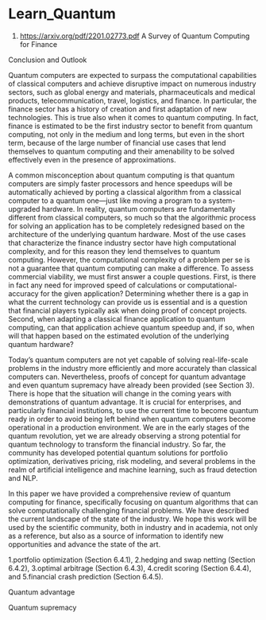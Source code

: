 # Learn_Quantum

1. https://arxiv.org/pdf/2201.02773.pdf   A Survey of Quantum Computing for Finance

Conclusion and Outlook

Quantum computers are expected to surpass the computational capabilities of classical computers and achieve
disruptive impact on numerous industry sectors, such as global energy and materials, pharmaceuticals and medical
products, telecommunication, travel, logistics, and finance. In particular, the finance sector has a history of
creation and first adaptation of new technologies. This is true also when it comes to quantum computing. In
fact, finance is estimated to be the first industry sector to benefit from quantum computing, not only in the
medium and long terms, but even in the short term, because of the large number of financial use cases that
lend themselves to quantum computing and their amenability to be solved effectively even in the presence of
approximations.

A common misconception about quantum computing is that quantum computers are simply faster processors
and hence speedups will be automatically achieved by porting a classical algorithm from a classical computer
to a quantum one—just like moving a program to a system-upgraded hardware. In reality, quantum computers
are fundamentally different from classical computers, so much so that the algorithmic process for solving an
application has to be completely redesigned based on the architecture of the underlying quantum hardware.
Most of the use cases that characterize the finance industry sector have high computational complexity,
and for this reason they lend themselves to quantum computing. However, the computational complexity of a
problem per se is not a guarantee that quantum computing can make a difference. To assess commercial viability,
we must first answer a couple questions. First, is there in fact any need for improved speed of calculations
or computational-accuracy for the given application? Determining whether there is a gap in what the current
technology can provide us is essential and is a question that financial players typically ask when doing proof
of concept projects. Second, when adapting a classical finance application to quantum computing, can that
application achieve quantum speedup and, if so, when will that happen based on the estimated evolution of the
underlying quantum hardware?

Today’s quantum computers are not yet capable of solving real-life-scale problems in the industry more efficiently and more accurately than classical computers can. Nevertheless, proofs of concept for quantum advantage
and even quantum supremacy have already been provided (see Section 3). There is hope that the situation will
change in the coming years with demonstrations of quantum advantage. It is crucial for enterprises, and particularly financial institutions, to use the current time to become quantum ready in order to avoid being left behind
when quantum computers become operational in a production environment.
We are in the early stages of the quantum revolution, yet we are already observing a strong potential for
quantum technology to transform the financial industry. So far, the community has developed potential quantum
solutions for portfolio optimization, derivatives pricing, risk modeling, and several problems in the realm of
artificial intelligence and machine learning, such as fraud detection and NLP.

In this paper we have provided a comprehensive review of quantum computing for finance, specifically focusing
on quantum algorithms that can solve computationally challenging financial problems. We have described the
current landscape of the state of the industry. We hope this work will be used by the scientific community,
both in industry and in academia, not only as a reference, but also as a source of information to identify new
opportunities and advance the state of the art.

1.portfolio optimization (Section 6.4.1), 
2.hedging and swap netting (Section 6.4.2), 
3.optimal arbitrage (Section 6.4.3), 
4.credit scoring (Section 6.4.4), and 
5.financial crash prediction (Section 6.4.5).

Quantum advantage

Quantum supremacy

